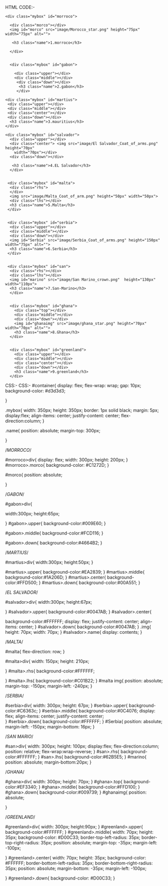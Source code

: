 HTML CODE:-
<!DOCTYPE html>
<html lang="en">
<head>
    <meta charset="UTF-8">
    <meta name="viewport" content="width=device-width, initial-scale=1.0">
    <title>Document</title> 
    <link rel="stylesheet" href="style.css">
</head>
<body>
  <div id="container">
   
    <div class="mybox" id="morroco">
          
      <div class="morco"></div>
      <img id="morco" src="image/Morocco_star.png" height="75px" width="75px" alt="">
      
       <h3 class="name">1.morroco</h3>

      </div>
    
 
      <div class="mybox" id="gabon">
          
        <div class="upper"></div>
        <div class="middle"></div>
         <div class="down"></div>
          <h3 class="name">2.gabon</h3>
         </div>
    
    <div class="mybox" id="martius">
     <div class="upper"></div>
     <div class="middle"></div>
     <div class="center"></div>
     <div class="down"></div>
      <h3 class="name">3.mauritius</h3>
    </div>
    
    <div class="mybox" id="salvador">
      <div class="upper"></div>
      <div class="center"> <img src="image/El Salvador_Coat_of_arms.png" height="70px"
        width="70px"></div>
      <div class="down"></div>
       
       <h3 class="name">4.EL Salvador</h3>
      </div>
 

     <div class="mybox" id="malta">
      <div class="rhs">
      </div>
      <img src="image/Malta_Coat_of_arm.png" height="50px" width="50px">
      <div class="lhs"></div>
      <h3 class="name">5.Malta</h3>
     </div>


     <div class="mybox" id="serbia">
      <div class="upper"></div>
      <div class="middle"></div>
      <div class="down"></div>
      <img id="Serbia" src="image/Serbia_Coat_of_arms.png" height="150px" width="75px" alt="">
      <h3 class="name">6.Serbia</h3>
     </div>


     <div class="mybox" id="san">
      <div class="rhs"></div>
      <div class="lhs"></div>
      <img id="marino" src="image/San Marino_crown.png"  height="130px" width="110px">
      <h3 class="name">7.San-Marino</h3>
      </div>


      <div class="mybox" id="ghana">
        <div class="top"></div>
        <div class="middle"></div>
        <div class="down"></div>
        <img id="ghanaimg" src="image/ghana_star.png" height="70px" width="70px" alt="">
        <h3 class="name">8.Ghana</h3>
      </div>

      
      <div class="mybox" id="greenland">
        <div class="upper"></div> 
        <div class="middle"></div>
        <div class="center"></div>
        <div class="down"></div>
        <h3 class="name">9.greenland</h3>
      </div>

      
      
  </div>
</body>
</html>

CSS:-
CSS:-
#container{
  display: flex;
  flex-wrap: wrap;
  gap: 10px;
  background-color: #d3d3d3;

}

.mybox{
  width: 350px;
  height: 350px;
  border: 1px solid black;
  margin: 5px;
  display:flex;
  align-items: center;
  justify-content: center;
  flex-direction:column;
}

.name{
  position: absolute;
  margin-top: 300px;

}

/*MORROCO*/


#morroco>div{
  display: flex;
  width: 300px;
  height: 200px;
}
#morroco>.morco{
background-color: #C1272D;
}


#morco{
  position: absolute;

}

/*GABON*/

#gabon>div{

width:300px;
height:65px;

}
#gabon>.upper{
background-color:#009E60;
}

#gabon>.middle{
background-color:#FCD116;
}

#gabon>.down{
background-color:#4664B2;
}

/*MARTIUS*/


#martius>div{
width:300px;
height:50px;
}

#martius>.upper{
background-color:#EA2839;
}
#martius>.middle{
background-color:#1A206D;
}
#martius>.center{
background-color:#FFD500;
}
#martius>.down{
background-color:#00A551;
}


/*EL SALVADOR*/



#salvador>div{
width:300px;
height:67px;

}
#salvador>.upper{
 background-color:#0047AB;
}
#salvador>.center{

background-color:#FFFFFF;
display: flex;
justify-content: center;
align-items: center;
}
#salvador>.down{
 background-color:#0047AB;
}
.img{
  height: 70px;
  width: 70px;
}
#salvador>.name{
  display: contents;
}

/*MALTA*/

#malta{
  flex-direction: row;
}

#malta>div{
  width: 150px;
  height: 210px;
  
}
#malta>.rhs{
background-color:#FFFFFF;

}
#malta>.lhs{
background-color:#C01B22;
}
#malta img{
position: absolute;
margin-top: -150px; 
margin-left: -240px;
}

/*SERBIA*/

#serbia>div{
  width: 300px;
  height: 67px;
}
#serbia>.upper{
  background-color:#C6363c;
}
#serbia>.middle{
  background-color:#0C4076;
  display: flex;
  align-items: center;
  justify-content: center;   
}
#serbia>.down{
  background-color:#FFFFFF;
}
#Serbia{
  position: absolute;
  margin-left: -150px;
  margin-bottom: 16px;
}


/*SAN MARIO*/

#san>div{
  width: 300px;
  height: 100px;
  display:flex;
  flex-direction:column;
  position: relative;
  flex-wrap:wrap-reverse;
}
#san>.rhs{
background-color:#FFFFFF;
}
#san>.lhs{
background-color:#62B5E5;
}
#marino{
  position: absolute;
  margin-bottom:20px;
}

/*GHANA*/

#ghana>div{
  width: 300px;
  height: 70px;
}
#ghana>.top{
  background-color:#EF3340;
}
#ghana>.middle{
  background-color:#FFD100;
}
#ghana>.down{
  background-color:#009739;
}
#ghanaimg{
  position: absolute;
  
}

/*GREENLAND*/

#greenland>div{
  width: 300px;
  height:90px;
}
#greenland>.upper{
  background-color:#FFFFFF;
}
#greenland>.middle{
  width: 70px;
  height: 35px;
  background-color: #D00C33;
  border-top-left-radius: 35px;
  border-top-right-radius: 35px;
  position: absolute;
  margin-top: -35px;
  margin-left: -100px;
  
}
#greenland>.center{
  width: 70px;
  height: 35px;
  background-color: #FFFFFF;
  border-bottom-left-radius: 35px;
  border-bottom-right-radius: 35px;
  position: absolute;
  margin-bottom: -35px;
  margin-left: -100px;
  
}
#greenland>.down{
  background-color: #D00C33;
}
